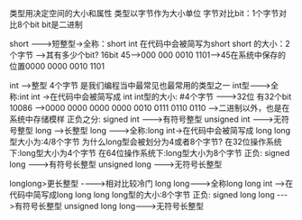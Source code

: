 类型用决定空间的大小和属性
类型以字节作为大小单位 字节对比bit：1个字节对比8个bit bit是二进制

short --->短整型->全称：short int 在代码中会被简写为short
				short 的大小：2个字节 -->其有多少个bit? 16bit
	45-->000 000 0010 1101-->45在系统中保存的位置0000 0000 0010 1101

int   -->整型   4个字节
					是我们编程当中最常见也最常用的类型之一 
					int型--->全称:int int ->在代码中会被简写成 int 
					int型的大小: #4个字节 --->32位 有32个bit 
						10086 -->‭0000 0000 0000 0000 0010 0111 0110 0110‬ -->二进制以外，也是在系统中存储模样
					正负之分: 
						signed int   --->有符号整型 
						unsigned int --->无符号整型
long  -->长整型 
						long --->全称:long int->在代码中会被简写成 long
						long型大小为:4/8个字节 
							为什么long型会被划分为4或者8个字节? 
								在32位操作系统下:long型大小为4个字节 
								在64位操作系统下:long型大小为8个字节 
						正负: 
						signed long   --->有符号长整型 
						unsigned long --->无符号长整型 	
											
longlong>更长整型 ---->相对比较冷门
						long long--->全称long long int -->在代码中简写成long long 
						long long型的大小:8个字节 
					正负: 
						signed long long   --->有符号长整型 
						unsigned long long--->无符号长整型 